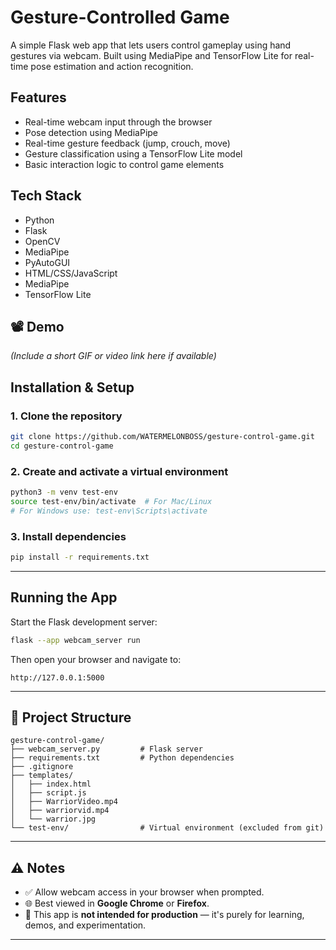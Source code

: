 
# Gesture-Controlled Game

A simple Flask web app that lets users control gameplay using hand gestures via webcam. Built using MediaPipe and TensorFlow Lite for real-time pose estimation and action recognition.

## Features

- Real-time webcam input through the browser
- Pose detection using MediaPipe
- Real-time gesture feedback (jump, crouch, move)
- Gesture classification using a TensorFlow Lite model
- Basic interaction logic to control game elements

## Tech Stack

- Python
- Flask
- OpenCV
- MediaPipe
- PyAutoGUI
- HTML/CSS/JavaScript
- MediaPipe
- TensorFlow Lite

## 📽️ Demo

*(Include a short GIF or video link here if available)*



##  Installation & Setup

### 1. Clone the repository

```bash
git clone https://github.com/WATERMELONBOSS/gesture-control-game.git
cd gesture-control-game
````

### 2. Create and activate a virtual environment

```bash
python3 -m venv test-env
source test-env/bin/activate  # For Mac/Linux
# For Windows use: test-env\Scripts\activate
```

### 3. Install dependencies

```bash
pip install -r requirements.txt
```

---

##  Running the App

Start the Flask development server:

```bash
flask --app webcam_server run
```

Then open your browser and navigate to:

```
http://127.0.0.1:5000
```

---

## 📁 Project Structure

```
gesture-control-game/
├── webcam_server.py         # Flask server
├── requirements.txt         # Python dependencies
├── .gitignore
├── templates/
│   ├── index.html
│   ├── script.js
│   ├── WarriorVideo.mp4
│   ├── warriorvid.mp4
│   └── warrior.jpg
└── test-env/                # Virtual environment (excluded from git)
```

---

## ⚠️ Notes

* ✅ Allow webcam access in your browser when prompted.
* 🌐 Best viewed in **Google Chrome** or **Firefox**.
* 🚫 This app is **not intended for production** — it's purely for learning, demos, and experimentation.

---




